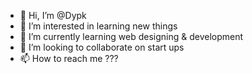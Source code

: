 - 👋 Hi, I’m @Dypk
- 👀 I’m interested in learning new things
- 🌱 I’m currently learning web designing & development
- 💞️ I’m looking to collaborate on start ups
- 📫 How to reach me ???

<!---
Dypk/Dypk is a ✨ special ✨ repository because its `README.md` (this file) appears on your GitHub profile.
You can click the Preview link to take a look at your changes.
--->
